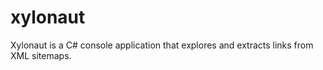 # xylonaut
Xylonaut is a C# console application that explores and extracts links from XML sitemaps.
